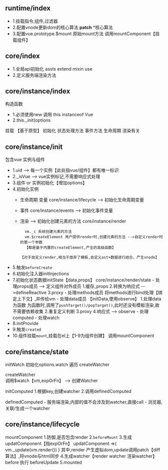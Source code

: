 ## runtime/index
- 1.挂载指令,组件,过滤器
- 2.配置vnode更新dom的核心算法 __patch__ *核心算法
- 3.配置vue.prototype.$mount 原始mount方法
    调用mountComponent【挂载组件】


## core/index
- 1.全局api初始化
    assts
    extend
    mixin
    use
- 2.定义服务端渲染方法

## core/instance/index
构造函数
 - 1.必须使用new 调用
    this instanceof Vue
 - 2.this._init(options

挂载 【基于原型】
    初始化
    状态处理方法
    事件方法
    生命周期
    渲染有关

## core/instance/init
包含vue 实例与组件

- 1.uid --> 每一个实例【此处指vue/组件】都有唯一标识
- 2._isVue --> vue实例标记,不需要响应式处理
- 3.组件 or 实例初始化【增加options】
- 4.初始化实例
    - 生命周期 变量
        core/instance/lifecycle --> 初始化生命周期变量
    - 事件
        core/instance/events --> 初始化事件变量
    - 渲染 --> 初始化创建元素的方法
        core/instance/render

            vm._c 系统创建元素的方法
            vm.$createElement 用户提供render时,创建元素的方法 -->自定义render时的第一个参数
            【都是基于内置的createElement,产生的高级函数】
            【对于自定义render,相当于放弃了模板,自定义ast+数据进行结合，产生vnode】

- 5.触发`beforeCreate`
- 6.初始化注入器initInjections 
- 7.初始化状态数据initState【data,props】
    core/instance/render/state
        - 处理props成员  --> 定义组件对外成员
            1.缓存_props
            2.转换为响应式 -->defineReactive
            3.proxy
        - 处理methods成员
            将methods进行bind处理【绑定上下文】,并传给vm
        - 处理data成员 【initData,使用observe】
            1.处理data为函数
                为函数时,调用了`pushTarget()/popTarget()`,此时还没有模板渲染,故不需要依赖收集
            2.重复定义判断
            3.proxy
            4.响应式 --> observe
        - 处理computed
        - 处理watch
- 8.initProvide
- 9.触发`created`
- 10.组件挂载`mount`,挂载在el上【1-9为组件创建】
    调用mountComponent

## core/instance/state
initWatch  初始化options.watch
    遍历 createWatcher

createWatcher  
    调用$watch【vm,expOrFn】  --> 创建Watcher


initComputed
    1.根据key,创建watcher
    2.调用definedComputed

definedComputed
    - 服务端渲染,内部的值不会涉及到watcher,直接call
    - 浏览器,关联/生成一个watcher

## core/instance/lifecycle
mountComponent
    1.防御,是否包含render
    2.`beforeMount`
    3.生成updatComponent【指expOrFn】
        updatComponent =>{
            vm._update(vm.render())
        }
    其中,render 产生虚拟dom,update调用patch【diff算法】,将vnode与html同步
    4.生成watcher【render watcher 渲染watcher】
        before
            执行 beforeUpdate
    5.mounted        